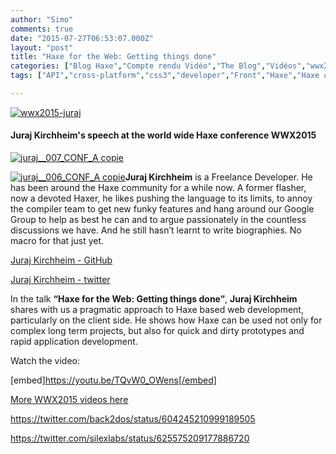 ```yaml
---
author: "Simo"
comments: true
date: "2015-07-27T06:53:07.000Z"
layout: "post"
title: "Haxe for the Web: Getting things done"
categories: ["Blog Haxe","Compte rendu Vidéo","The Blog","Vidéos","wwx2015"]
tags: ["API","cross-platform","css3","developer","Front","Haxe","Haxe conference","html5","javaScript","Juraj Kirchheim","video","web","webdev","wwx","wwx2015"]

---
```

[![wwx2015-juraj](https://www.silexlabs.org/wp-content/uploads/2015/07/wwx2015-juraj.png)](https://www.silexlabs.org/wp-content/uploads/2015/07/wwx2015-juraj.png)


#### Juraj Kirchheim's speech at the world wide Haxe conference WWX2015


[![juraj__007_CONF_A copie](https://www.silexlabs.org/wp-content/uploads/2015/07/juraj__007_CONF_A-copie-459x687.jpg)](https://www.silexlabs.org/wp-content/uploads/2015/07/juraj__007_CONF_A-copie.jpg)

[![juraj__006_CONF_A copie](https://www.silexlabs.org/wp-content/uploads/2015/07/juraj__006_CONF_A-copie-200x300.jpg)](https://www.silexlabs.org/wp-content/uploads/2015/07/juraj__006_CONF_A-copie.jpg)**Juraj Kirchheim** is a Freelance Developer. He has been around the Haxe community for a while now. A former flasher, now a devoted Haxer, he likes pushing the language to its limits, to annoy the compiler team to get new funky features and hang around our Google Group to help as best he can and to argue passionately in the countless discussions we have. And he still hasn’t learnt to write biographies. No macro for that just yet.

[Juraj Kirchheim - GitHub](https://github.com/back2dos)

[Juraj Kirchheim - twitter](https://twitter.com/back2dos)



In the talk **“Haxe for the Web: Getting things done”**, **Juraj Kirchheim** shares with us a pragmatic approach to Haxe based web development, particularly on the client side. He shows how Haxe can be used not only for complex long term projects, but also for quick and dirty prototypes and rapid application development.

Watch the video:

[embed]https://youtu.be/TQvW0_OWens[/embed]

[More WWX2015 videos here](https://www.silexlabs.org/wrapping-up-wwx2015/)

https://twitter.com/back2dos/status/604245210999189505

https://twitter.com/silexlabs/status/625575209177886720


